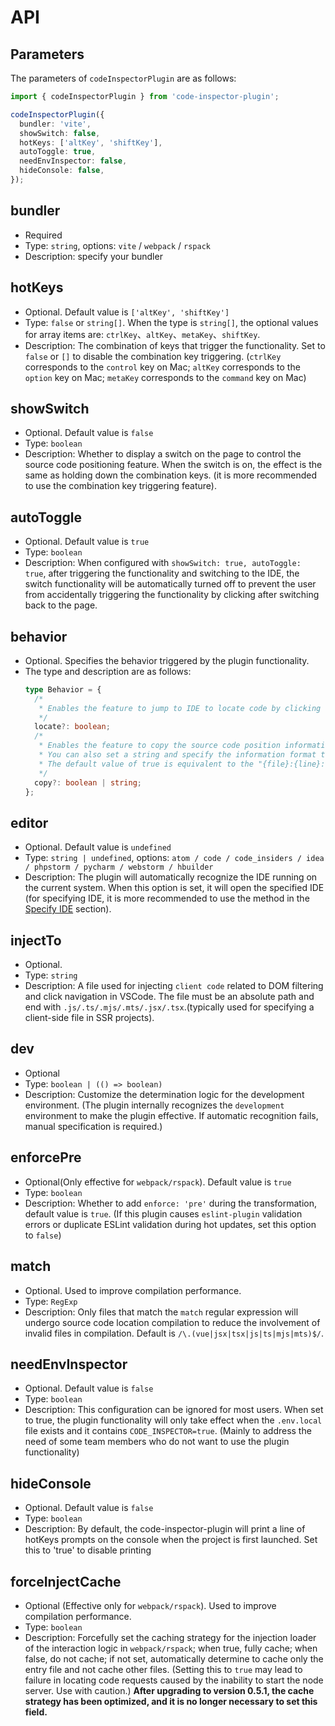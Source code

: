 # API

## Parameters

The parameters of `codeInspectorPlugin` are as follows:

```typescript
import { codeInspectorPlugin } from 'code-inspector-plugin';

codeInspectorPlugin({
  bundler: 'vite',
  showSwitch: false,
  hotKeys: ['altKey', 'shiftKey'],
  autoToggle: true,
  needEnvInspector: false,
  hideConsole: false,
});
```

## bundler

- Required
- Type: `string`, options: `vite` / `webpack` / `rspack`
- Description: specify your bundler

## hotKeys

- Optional. Default value is `['altKey', 'shiftKey']`
- Type: `false` or `string[]`. When the type is `string[]`, the optional values for array items are: `ctrlKey`、`altKey`、`metaKey`、`shiftKey`.
- Description: The combination of keys that trigger the functionality. Set to `false` or `[]` to disable the combination key triggering. (`ctrlKey` corresponds to the `control` key on Mac; `altKey` corresponds to the `option` key on Mac; `metaKey` corresponds to the `command` key on Mac)

## showSwitch

- Optional. Default value is `false`
- Type: `boolean`
- Description: Whether to display a switch on the page to control the source code positioning feature. When the switch is on, the effect is the same as holding down the combination keys. (it is more recommended to use the combination key triggering feature).

## autoToggle

- Optional. Default value is `true`
- Type: `boolean`
- Description: When configured with `showSwitch: true, autoToggle: true`, after triggering the functionality and switching to the IDE, the switch functionality will be automatically turned off to prevent the user from accidentally triggering the functionality by clicking after switching back to the page.

## behavior <Badge type="tip" text="0.7.0+" vertical="middle" />

- Optional. Specifies the behavior triggered by the plugin functionality.
- The type and description are as follows:
  ```ts
  type Behavior = {
    /*
     * Enables the feature to jump to IDE to locate code by clicking (default is true).
     */
    locate?: boolean;
    /*
     * Enables the feature to copy the source code position information by clicking (default is true).
     * You can also set a string and specify the information format to copy using the {file}, {line}, {column} templates.
     * The default value of true is equivalent to the "{file}:{line}:{column}" string format.
     */
    copy?: boolean | string;
  };
  ```

## editor

- Optional. Default value is `undefined`
- Type: `string | undefined`, options: `atom / code / code_insiders / idea / phpstorm / pycharm / webstorm / hbuilder`
- Description: The plugin will automatically recognize the IDE running on the current system. When this option is set, it will open the specified IDE (for specifying IDE, it is more recommended to use the method in the [Specify IDE](/guide/ide) section).

## injectTo <Badge type="tip" text="0.5.0+" vertical="middle" />

- Optional.
- Type: `string`
- Description: A file used for injecting `client code` related to DOM filtering and click navigation in VSCode. The file must be an absolute path and end with `.js/.ts/.mjs/.mts/.jsx/.tsx`.(typically used for specifying a client-side file in SSR projects).

## dev <Badge type="tip" text="0.5.0+" vertical="middle" />

- Optional
- Type: `boolean | (() => boolean)`
- Description: Customize the determination logic for the development environment. (The plugin internally recognizes the `development` environment to make the plugin effective. If automatic recognition fails, manual specification is required.)

## enforcePre <Badge type="tip" text="0.4.0+" vertical="middle" />

- Optional(Only effective for `webpack/rspack`). Default value is `true`
- Type: `boolean`
- Description: Whether to add `enforce: 'pre'` during the transformation, default value is `true`. (If this plugin causes `eslint-plugin` validation errors or duplicate ESLint validation during hot updates, set this option to `false`)

## match <Badge type="tip" text="0.5.0+" vertical="middle" />

- Optional. Used to improve compilation performance.
- Type: `RegExp`
- Description: Only files that match the `match` regular expression will undergo source code location compilation to reduce the involvement of invalid files in compilation. Default is `/\.(vue|jsx|tsx|js|ts|mjs|mts)$/`.

## needEnvInspector

- Optional. Default value is `false`
- Type: `boolean`
- Description: This configuration can be ignored for most users. When set to true, the plugin functionality will only take effect when the `.env.local` file exists and it contains `CODE_INSPECTOR=true`. (Mainly to address the need of some team members who do not want to use the plugin functionality)

## hideConsole

- Optional. Default value is `false`
- Type: `boolean`
- Description: By default, the code-inspector-plugin will print a line of hotKeys prompts on the console when the project is first launched. Set this to 'true' to disable printing

## forceInjectCache <Badge type="danger" text="deprecated" vertical="middle" />

- Optional (Effective only for `webpack/rspack`). Used to improve compilation performance.
- Type: `boolean`
- Description: Forcefully set the caching strategy for the injection loader of the interaction logic in `webpack/rspack`; when true, fully cache; when false, do not cache; if not set, automatically determine to cache only the entry file and not cache other files. (Setting this to `true` may lead to failure in locating code requests caused by the inability to start the node server. Use with caution.) <b>After upgrading to version 0.5.1, the cache strategy has been optimized, and it is no longer necessary to set this field.</b>
